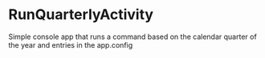RunQuarterlyActivity
====================

Simple console app that runs a command based on the calendar quarter of the year and entries in the app.config

